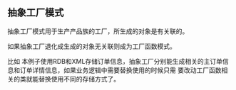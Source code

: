 ## 抽象工厂模式
抽象工厂模式用于生产产品族的工厂，所生成的对象是有关联的。

如果抽象工厂退化成生成的对象无关联则成为工厂函数模式。

比如 本例子使用RDB和XML存储订单信息，抽象工厂分别能生成相关的主订单信息和订单详情信息，如果业务逻辑中需要替换使用的时候只需
要改动工厂函数相关的类就能替换使用不同的存储方式了。